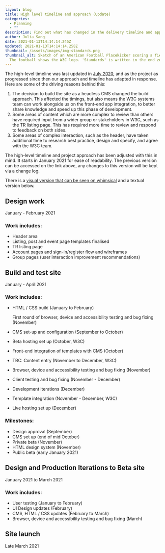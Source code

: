 ```yaml
---
layout: blog
title: High level timeline and approach (Update)
categories:
  - Planning
  - ""
description: Find out what has changed in the delivery timeline and approach
author: Julia Sang
date: 2021-01-13T14:14:14.245Z
updated: 2021-01-13T14:14:14.258Z
thumbnail: /assets/images/img-standards.png
thumbnail_alt: Sketch of an American Football Placekicker scoring a field goal.
  The football shows the W3C logo. 'Standards' is written in the end zone.
---
```

The high-level timeline was last updated in [July 2020](https://w3c.studio24.net/docs/high-level-timeline/), and as the project as progressed since then our approach and timeline has adapted in response. Here are some of the driving reasons behind this:

1. The decision to build the site as a headless CMS changed the build approach. This affected the timings, but also means the W3C systems team can work alongside us on the front-end app integration, to better share knowledge and speed up this phase of development.
2. Some areas of content which are more complex to review than others have required input from a wider group or stakeholders in W3C, such as the TR listing page. This has required more time to review and respond to feedback on both sides.
3. Some areas of complex interaction, such as the header, have taken additional time to research best practice, design and specify, and agree with the W3C team.

The high-level timeline and project approach has been adjusted with this in mind. It starts in January 2021 for ease of readability. The previous version can be accessed on the link above, any changes to this version will be kept via a change log.

There is a [visual version that can be seen on whimsical](https://whimsical.com/project-approach-v1-4-7F2h75BXXHKKvvR3zDfUUy) and a textual version below.

## Design work

January - February 2021

### Work includes:

* Header area
* Listing, post and event page templates finalised
* TR listing page
* Account pages and sign-in/register flow and wireframes
* Group pages (user interaction improvement recommendations)

## Build and test site 

January - April 2021

### Work includes:

* HTML / CSS build (January to February)

  First round of browser, device and accessibility testing and bug fixing (November)
* CMS set-up and configuration (September to October)
* Beta hosting set up (October, W3C)
* Front-end integration of templates with CMS (October)
* TBC: Content entry (November to December, W3C)
* Browser, device and accessibility testing and bug fixing (November)
* Client testing and bug fixing (November - December)
* Development iterations (December)
* Template integration (November - December, W3C)
* Live hosting set up (December)

### Milestones:

* Design approval (September)
* CMS set up (end of mid October)
* Private beta (November)
* HTML design system (November)
* Public beta (early January 2021)

## Design and Production Iterations to Beta site

January 2021 to March 2021

### Work includes:

* User testing (January to February)
* UI Design updates (February)
* CMS, HTML / CSS updates (February to March)
* Browser, device and accessibility testing and bug fixing (March)

## Site launch

Late March 2021